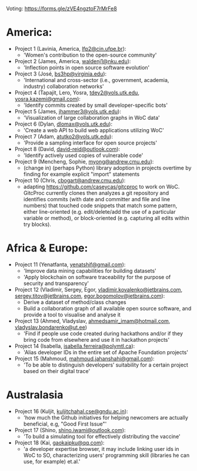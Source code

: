 Voting: https://forms.gle/zVE4ngztoF7rMrFe8

# America:
* Project 1 (Lavinia, America, lfp2@cin.ufpe.br):
  * 'Women's contribution to the open-source community'
* Project 2 (James, America, waldenj1@nku.edu):
  * 'Inflection points in open source software evolution'
* Project 3 (José, bs3hp@virginia.edu):
  * 'International and cross-sector (i.e., government, academia, industry) collaboration networks'
* Project 4 (Tapajit, Lero, Yosra, tdey2@vols.utk.edu, yosra.kazemi@gmail.com):
  * 'Identify commits created by small developer-specific bots'
* Project 5 (James, jhammer3@vols.utk.edu):
  * 'Visualization of large collaboration graphs in WoC data'
* Project 6 (Dylan, dlomax@vols.utk.edu):
  * 'Create a web API to build web applications utilizing WoC'
* Project 7 (Adam, atutko2@vols.utk.edu):
  * 'Provide a sampling interface for open source projects'
* Project 8 (David, david-reid@outlook.com):
  * 'Identify actively used copies of vulnerable code'
* Project 9 (Mencheng, Sophie, myong@andrew.cmu.edu):
  * (change in) (perhaps Python) library adoption in projects overtime by finding for example explicit "import" statements
* Project 10 (Chris, cbogart@andrew.cmu.edu):
  * adapting https://github.com/caseycas/gitcproc to work on WoC.  GitcProc currently clones then analyzes a git repository and identifies commits (with date and committer and file and line numbers) that touched code snippets that match some pattern, either line-oriented (e.g. edit/delete/add the use of a particular variable or method), or block-oriented (e.g. capturing all edits within try blocks).

# Africa & Europe:
* Project 11 (Yenatfanta, yenatshif@gmail.com):
  * 'Improve data mining capabilities for building datasets'
  * 'Apply blockchain on software traceability for the purpose of security and transparency'
* Project 12 (Vladimir, Sergey, Egor, vladimir.kovalenko@jetbrains.com, sergey.titov@jetbrains.com, egor.bogomolov@jetbrains.com):
  * Derive a dataset of method/class changes
  * Build a collaboration graph of all available open source  software, and provide a tool to visualise and analyse it
* Project 13 (Ahmed, Vladyslav, ahmedsamir_imam@hotmail.com, vladyslav.bondarenko@ut.ee)
  * 'Find if people use code created during hackathons and/or if they bring code from elsewhere and use it in hackathon projects'
* Project 14 (Isabella, isabella.ferreira@polymtl.ca):
  * 'Alias developer IDs in the entire set of Apache Foundation projects'
* Project 15 (Mahmoud, mahmoud.jahanshahi@gmail.com):
  * 'To be able to distinguish developers’ suitability for a certain project based on their digital trace'

# Australasia
* Project 16 (Kuljit, kuljitchahal.cse@gndu.ac.in):
  * 'how much the Github initiatives for helping newcomers are actually beneficial, e.g, "Good First Issue"'
* Project 17 (Shino, shino.iwami@outlook.com):
  * 'To build a simulating tool for effectively distributing the vaccine'
* Project 18 (Kai, gaokaipku@qq.com):
  * 'a developer expertise browser, it may include linking user ids in WoC to SO, characterizing users' programming skill (libraries he can use, for example) et.al.'
